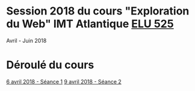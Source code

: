 # Session 2018 du cours "Exploration du Web" IMT Atlantique [ELU 525](https://portail.telecom-bretagne.eu/portal/pls/portal/pkg_df.programmes.SHOW_FICHE?p_id_mod_er=32168)
Avril - Juin 2018

# Déroulé du cours
[6 avril 2018 - Séance 1](seances/seance1.html)
[9 avril 2018 - Séance 2](seances/seance2.html)
